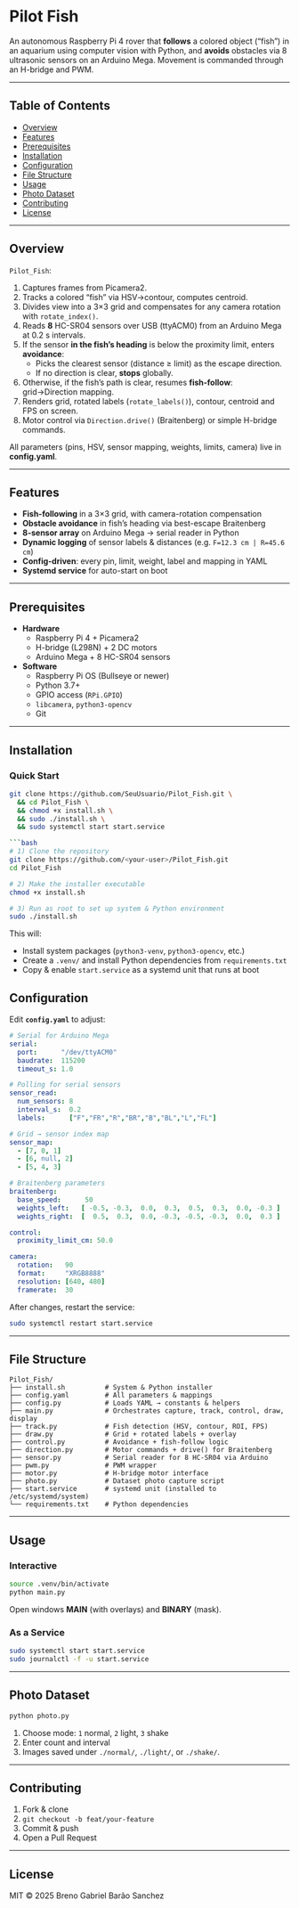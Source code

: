 # Pilot Fish

An autonomous Raspberry Pi 4 rover that **follows** a colored object (“fish”) in an aquarium using computer vision with Python, and **avoids** obstacles via 8 ultrasonic sensors on an Arduino Mega.
Movement is commanded through an H-bridge and PWM.

---

## Table of Contents

- [Overview](#overview)  
- [Features](#features)  
- [Prerequisites](#prerequisites)  
- [Installation](#installation)  
- [Configuration](#configuration)  
- [File Structure](#file-structure)  
- [Usage](#usage)  
- [Photo Dataset](#photo-dataset)  
- [Contributing](#contributing)  
- [License](#license)  

---

## Overview

`Pilot_Fish`:

1. Captures frames from Picamera2.  
2. Tracks a colored “fish” via HSV→contour, computes centroid.  
3. Divides view into a 3×3 grid and compensates for any camera rotation with `rotate_index()`.  
4. Reads **8** HC-SR04 sensors over USB (ttyACM0) from an Arduino Mega at 0.2 s intervals.  
5. If the sensor **in the fish’s heading** is below the proximity limit, enters **avoidance**:  
   - Picks the clearest sensor (distance ≥ limit) as the escape direction.  
   - If no direction is clear, **stops** globally.  
6. Otherwise, if the fish’s path is clear, resumes **fish-follow**: grid→Direction mapping.  
7. Renders grid, rotated labels (`rotate_labels()`), contour, centroid and FPS on screen.  
8. Motor control via `Direction.drive()` (Braitenberg) or simple H-bridge commands.

All parameters (pins, HSV, sensor mapping, weights, limits, camera) live in **config.yaml**.

---

## Features

- **Fish-following** in a 3×3 grid, with camera-rotation compensation  
- **Obstacle avoidance** in fish’s heading via best-escape Braitenberg  
- **8-sensor array** on Arduino Mega → serial reader in Python  
- **Dynamic logging** of sensor labels & distances (e.g. `F=12.3 cm | R=45.6 cm`)  
- **Config-driven**: every pin, limit, weight, label and mapping in YAML  
- **Systemd service** for auto-start on boot  

---

## Prerequisites

- **Hardware**  
  - Raspberry Pi 4 + Picamera2  
  - H-bridge (L298N) + 2 DC motors  
  - Arduino Mega + 8 HC-SR04 sensors  
- **Software**  
  - Raspberry Pi OS (Bullseye or newer)  
  - Python 3.7+  
  - GPIO access (`RPi.GPIO`)  
  - `libcamera`, `python3-opencv`  
  - Git  

---

## Installation


### Quick Start

```bash
git clone https://github.com/SeuUsuario/Pilot_Fish.git \
  && cd Pilot_Fish \
  && chmod +x install.sh \
  && sudo ./install.sh \
  && sudo systemctl start start.service

```bash
# 1) Clone the repository
git clone https://github.com/<your-user>/Pilot_Fish.git
cd Pilot_Fish

# 2) Make the installer executable
chmod +x install.sh

# 3) Run as root to set up system & Python environment
sudo ./install.sh
````

This will:

* Install system packages (`python3-venv`, `python3-opencv`, etc.)
* Create a `.venv/` and install Python dependencies from `requirements.txt`
* Copy & enable `start.service` as a systemd unit that runs at boot

## Configuration

Edit **`config.yaml`** to adjust:

```yaml
# Serial for Arduino Mega
serial:
  port:      "/dev/ttyACM0"
  baudrate:  115200
  timeout_s: 1.0

# Polling for serial sensors
sensor_read:
  num_sensors: 8
  interval_s:  0.2
  labels:      ["F","FR","R","BR","B","BL","L","FL"]

# Grid → sensor index map
sensor_map:
  - [7, 0, 1]
  - [6, null, 2]
  - [5, 4, 3]

# Braitenberg parameters
braitenberg:
  base_speed:      50
  weights_left:   [ -0.5, -0.3,  0.0,  0.3,  0.5,  0.3,  0.0, -0.3 ]
  weights_right:  [  0.5,  0.3,  0.0, -0.3, -0.5, -0.3,  0.0,  0.3 ]

control:
  proximity_limit_cm: 50.0

camera:
  rotation:   90
  format:     "XRGB8888"
  resolution: [640, 480]
  framerate:  30
```

After changes, restart the service:

```bash
sudo systemctl restart start.service
```

---

## File Structure

```
Pilot_Fish/
├── install.sh          # System & Python installer
├── config.yaml         # All parameters & mappings
├── config.py           # Loads YAML → constants & helpers
├── main.py             # Orchestrates capture, track, control, draw, display
├── track.py            # Fish detection (HSV, contour, ROI, FPS)
├── draw.py             # Grid + rotated labels + overlay
├── control.py          # Avoidance + fish-follow logic
├── direction.py        # Motor commands + drive() for Braitenberg
├── sensor.py           # Serial reader for 8 HC-SR04 via Arduino
├── pwm.py              # PWM wrapper
├── motor.py            # H-bridge motor interface
├── photo.py            # Dataset photo capture script
├── start.service       # systemd unit (installed to /etc/systemd/system)
└── requirements.txt    # Python dependencies
```

---

## Usage

### Interactive

```bash
source .venv/bin/activate
python main.py
```

Open windows **MAIN** (with overlays) and **BINARY** (mask).

### As a Service

```bash
sudo systemctl start start.service
sudo journalctl -f -u start.service
```

---

## Photo Dataset

```bash
python photo.py
```

1. Choose mode: `1` normal, `2` light, `3` shake
2. Enter count and interval
3. Images saved under `./normal/`, `./light/`, or `./shake/`.

---

## Contributing

1. Fork & clone
2. `git checkout -b feat/your-feature`
3. Commit & push
4. Open a Pull Request

---

## License

MIT © 2025 Breno Gabriel Barão Sanchez

